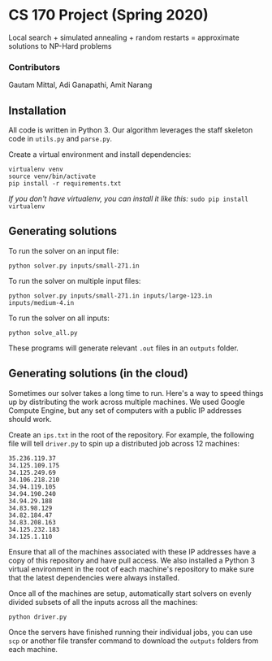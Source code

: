 # CS 170 Project (Spring 2020)

Local search + simulated annealing + random restarts = approximate solutions to NP-Hard problems

### Contributors
Gautam Mittal, Adi Ganapathi, Amit Narang

## Installation
All code is written in Python 3. Our algorithm leverages the staff skeleton code in `utils.py` and `parse.py`.

Create a virtual environment and install dependencies:

```
virtualenv venv
source venv/bin/activate
pip install -r requirements.txt
```
*If you don't have virtualenv, you can install it like this:* ```sudo pip install virtualenv```
## Generating solutions
To run the solver on an input file:
```
python solver.py inputs/small-271.in
```

To run the solver on multiple input files:
```
python solver.py inputs/small-271.in inputs/large-123.in inputs/medium-4.in
```

To run the solver on all inputs:
```
python solve_all.py
```

These programs will generate relevant `.out` files in an `outputs` folder.

## Generating solutions (in the cloud)
Sometimes our solver takes a long time to run. Here's a way to speed things up by distributing the work across multiple machines. We used Google Compute Engine, but any set of computers with a public IP addresses should work.

Create an `ips.txt` in the root of the repository. For example, the following file will tell `driver.py` to spin up a distributed job across 12 machines:
```
35.236.119.37
34.125.109.175
34.125.249.69
34.106.218.210
34.94.119.105
34.94.190.240
34.94.29.188
34.83.98.129
34.82.184.47
34.83.208.163
34.125.232.183
34.125.1.110
```
Ensure that all of the machines associated with these IP addresses have a copy of this repository and have pull access. We also installed a Python 3 virtual environment in the root of each machine's repository to make sure that the latest dependencies were always installed.

Once all of the machines are setup, automatically start solvers on evenly divided subsets of all the inputs across all the machines:
```
python driver.py
```
Once the servers have finished running their individual jobs, you can use `scp` or another file transfer command to download the `outputs` folders from each machine.
